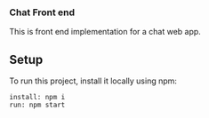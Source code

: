 <h3>Chat Front end</h3>

This is front end implementation for a chat web app.

## Setup
To run this project, install it locally using npm:

```
install: npm i
run: npm start
```

